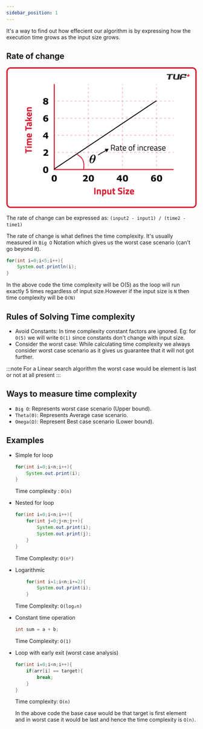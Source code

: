 ```yaml
---
sidebar_position: 1
---
```


It's a way to find out how effecient our algorithm is by expressing how the execution time grows as the input size grows.

## Rate of change
![Rate of change](../../../static/img/time_complexity/rate_of_change.png)

The rate of change can be expressed as: `(input2 - input1) / (time2 - time1)`

The rate of change is what defines the time complexity. It's usually measured in `Big O` Notation which gives us the worst case scenario (can't go beyond it).

```java
for(int i=0;i<5;i++){
    System.out.println(i);
}
```

In the above code the time complexity will be O(5) as the loop will run exactly 5 times regardless of input size.However if the input size is `N` then time complexity will be `O(N)`

## Rules of Solving Time complexity

- Avoid Constants: In time complexity constant factors are ignored. Eg: for `O(5)` we will write `O(1)` since constants don't change with input size.
- Consider the worst case: While calculating time complexity we always consider worst case scenario as it gives us guarantee that it will not got further.

:::note
For a Linear search algorithm the worst case would be element is last or not at all present
:::

## Ways to measure time complexity

- `Big O`: Represents worst case scenario (Upper bound).
- `Theta(Θ)`: Represents Average case scenario.
- `Omega(Ω)`: Represent Best case scenario (Lower bound).

## Examples

- Simple for loop

    ```java
    for(int i=0;i<n;i++){
        System.out.print(i);
    }
    ```

    Time complexity : `O(n)`

- Nested for loop

    ```java
    for(int i=0;i<n;i++){
        for(int j=0;j<n;j++){
            System.out.print(i);
            System.out.print(j);
        }
    }
    ```

    Time Complexity: `O(n²)`

- Logarithmic

    ```java
        for(int i=1;i<n;i+=2){
            System.out.print(i);
        }
    ```

    Time Complexity: `O(log₂n)`

- Constant time operation

    ```java
    int sum = a + b;
    ```

    Time Complexity: `O(1)`

- Loop with early exit (worst case analysis)

    ```java
    for(int i=0;i<n;i++){
        if(arr[i] == target){
            break;
        }
    }
    ```

    Time complexity: `O(n)`

    In the above code the base case would be that target is first element and in worst case it would be last and hence the time complexity is `O(n)`.
